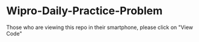 # Wipro-Daily-Practice-Problem

Those who are viewing this repo in their smartphone, please click on "View Code"